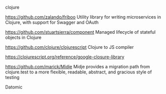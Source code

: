 clojure



https://github.com/zalando/friboo
Utility library for writing microservices in Clojure, with support for Swagger and OAuth


https://github.com/stuartsierra/component
Managed lifecycle of stateful objects in Clojure





https://github.com/clojure/clojurescript
Clojure to JS compiler

https://clojurescript.org/reference/google-closure-library




https://github.com/marick/Midje 
Midje provides a migration path from clojure.test to a more flexible, readable, abstract, and gracious style of testing

Datomic

